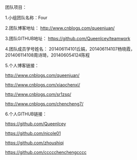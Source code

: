 团队项目：

1.小组团队名称：Four

2.团队博客地址：
http://www.cnblogs.com/queenjuan/

3.团队GITHUB地址：
https://github.com/QueenIcey/teamwork

4.团队成员学号姓名：
201406114101丘娟，201406114107杨晓霞，201406114108周诗琦，201406054124陈程

5.个人博客链接：

http://www.cnblogs.com/queenjuan/

http://www.cnblogs.com/xiaochenxi/

http://www.cnblogs.com/sr1zsq/

http://www.cnblogs.com/chencheng7/

6.个人GITHUB链接：

https://github.com/QueenIcey

https://github.com/nicole01

https://github.com/zhoushiqi

https://github.com/ccccchenchengcccc
